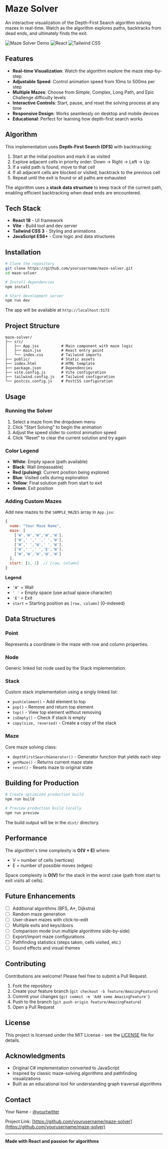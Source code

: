 # Maze Solver

An interactive visualization of the Depth-First Search algorithm solving mazes in real-time. Watch as the algorithm explores paths, backtracks from dead ends, and ultimately finds the exit.

![Maze Solver Demo](https://img.shields.io/badge/status-active-success.svg)
![React](https://img.shields.io/badge/react-18.0+-blue.svg)
![Tailwind CSS](https://img.shields.io/badge/tailwind-3.0+-06B6D4.svg)

## Features

- **Real-time Visualization**: Watch the algorithm explore the maze step-by-step
- **Adjustable Speed**: Control animation speed from 10ms to 500ms per step
- **Multiple Mazes**: Choose from Simple, Complex, Long Path, and Epic Challenge difficulty levels
- **Interactive Controls**: Start, pause, and reset the solving process at any time
- **Responsive Design**: Works seamlessly on desktop and mobile devices
- **Educational**: Perfect for learning how depth-first search works

## Algorithm

This implementation uses **Depth-First Search (DFS)** with backtracking:

1. Start at the initial position and mark it as visited
2. Explore adjacent cells in priority order: Down → Right → Left → Up
3. If a valid path is found, move to that cell
4. If all adjacent cells are blocked or visited, backtrack to the previous cell
5. Repeat until the exit is found or all paths are exhausted

The algorithm uses a **stack data structure** to keep track of the current path, enabling efficient backtracking when dead ends are encountered.

## Tech Stack

- **React 18** - UI framework
- **Vite** - Build tool and dev server
- **Tailwind CSS 3** - Styling and animations
- **JavaScript ES6+** - Core logic and data structures

## Installation

```bash
# Clone the repository
git clone https://github.com/yourusername/maze-solver.git
cd maze-solver

# Install dependencies
npm install

# Start development server
npm run dev
```

The app will be available at `http://localhost:5173`

## Project Structure

```
maze-solver/
├── src/
│   ├── App.jsx          # Main component with maze logic
│   ├── main.jsx         # React entry point
│   └── index.css        # Tailwind imports
├── public/              # Static assets
├── index.html           # HTML template
├── package.json         # Dependencies
├── vite.config.js       # Vite configuration
├── tailwind.config.js   # Tailwind configuration
└── postcss.config.js    # PostCSS configuration
```

## Usage

### Running the Solver

1. Select a maze from the dropdown menu
2. Click "Start Solving" to begin the animation
3. Adjust the speed slider to control animation speed
4. Click "Reset" to clear the current solution and try again

### Color Legend

- **White**: Empty space (path available)
- **Black**: Wall (impassable)
- **Red (pulsing)**: Current position being explored
- **Blue**: Visited cells during exploration
- **Yellow**: Final solution path from start to exit
- **Green**: Exit position

### Adding Custom Mazes

Add new mazes to the `SAMPLE_MAZES` array in `App.jsx`:

```javascript
{
  name: "Your Maze Name",
  maze: [
    ['W','W','W','W','W'],
    ['W',' ',' ',' ','W'],
    ['W',' ','W',' ','W'],
    ['W',' ',' ','E','W'],
    ['W','W','W','W','W']
  ],
  start: [1, 1]  // [row, column]
}
```

**Legend**:
- `'W'` = Wall
- `' '` = Empty space (use actual space character)
- `'E'` = Exit
- `start` = Starting position as `[row, column]` (0-indexed)

## Data Structures

### Point
Represents a coordinate in the maze with row and column properties.

### Node
Generic linked list node used by the Stack implementation.

### Stack
Custom stack implementation using a singly linked list:
- `push(element)` - Add element to top
- `pop()` - Remove and return top element
- `top()` - View top element without removing
- `isEmpty()` - Check if stack is empty
- `copy(size, reversed)` - Create a copy of the stack

### Maze
Core maze solving class:
- `depthFirstSearchGenerator()` - Generator function that yields each step
- `getMaze()` - Returns current maze state
- `reset()` - Resets maze to original state

## Building for Production

```bash
# Create optimized production build
npm run build

# Preview production build locally
npm run preview
```

The build output will be in the `dist/` directory.

## Performance

The algorithm's time complexity is **O(V + E)** where:
- V = number of cells (vertices)
- E = number of possible moves (edges)

Space complexity is **O(V)** for the stack in the worst case (path from start to exit visits all cells).

## Future Enhancements

- [ ] Additional algorithms (BFS, A*, Dijkstra)
- [ ] Random maze generation
- [ ] User-drawn mazes with click-to-edit
- [ ] Multiple exits and keys/doors
- [ ] Comparison mode (run multiple algorithms side-by-side)
- [ ] Export/import maze configurations
- [ ] Pathfinding statistics (steps taken, cells visited, etc.)
- [ ] Sound effects and visual themes

## Contributing

Contributions are welcome! Please feel free to submit a Pull Request.

1. Fork the repository
2. Create your feature branch (`git checkout -b feature/AmazingFeature`)
3. Commit your changes (`git commit -m 'Add some AmazingFeature'`)
4. Push to the branch (`git push origin feature/AmazingFeature`)
5. Open a Pull Request

## License

This project is licensed under the MIT License - see the [LICENSE](LICENSE) file for details.

## Acknowledgments

- Original C# implementation converted to JavaScript
- Inspired by classic maze-solving algorithms and pathfinding visualizations
- Built as an educational tool for understanding graph traversal algorithms

## Contact

Your Name - [@yourtwitter](https://twitter.com/yourtwitter)

Project Link: [https://github.com/yourusername/maze-solver](https://github.com/yourusername/maze-solver)

---

**Made with React and passion for algorithms**